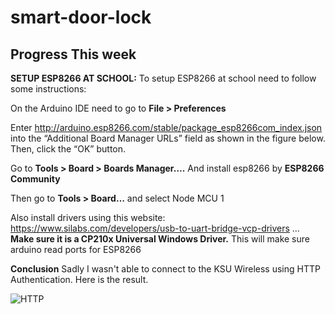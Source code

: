 # smart-door-lock

## Progress This week

**SETUP ESP8266 AT SCHOOL:**
To setup ESP8266 at school need to follow some instructions:

On the Arduino IDE need to go to **File > Preferences**

Enter http://arduino.esp8266.com/stable/package_esp8266com_index.json into the “Additional Board Manager URLs” field as shown in the figure below. Then, click the “OK” button.

Go to **Tools > Board > Boards Manager….** And install esp8266 by **ESP8266 Community**

Then go to **Tools > Board…** and select Node MCU 1

Also install drivers using this website: https://www.silabs.com/developers/usb-to-uart-bridge-vcp-drivers … **Make sure it is a CP210x Universal Windows Driver.** This will make sure arduino read ports for ESP8266

**Conclusion**
Sadly I wasn't able to connect to the KSU Wireless using HTTP Authentication. Here is the result.

![HTTP](https://user-images.githubusercontent.com/80173030/110221670-3d612100-7e93-11eb-9f86-d111b6a979a4.PNG)

